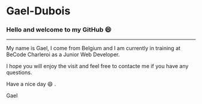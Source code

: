 # Gael-Dubois
### Hello and welcome to my GitHub 😄
___

My name is Gael, I come from Belgium and I am currently in training at BeCode Charleroi as a Junior Web Developer.




I hope you will enjoy the visit and feel free to contacte me if you have any questions.

Have a nice day :smile: .

Gael
